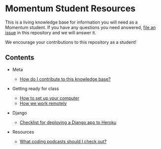 # Momentum Student Resources

This is a living knowledge base for information you will need as a Momentum student. If you have any questions you need answered, [file an issue](https://github.com/momentumlearn/student-resources/issues/new) in this repository and we will answer it.

We encourage your contributions to this repository as a student!

## Contents

- Meta
  - [How do I contribute to this knowledge base?](articles/contributing.md)

- Getting ready for class
  - [How to set up your computer](articles/setup.md)
  - [How we work remotely](articles/working-remotely.md)

- Django
  - [Checklist for deploying a Django app to Heroku](articles/deploy-django-to-heroku.md)

- Resources
  - [What coding podcasts should I check out?](articles/podcasts.md)
